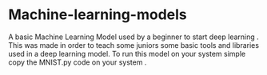 # Machine-learning-models
A basic Machine Learning Model used by a beginner to start deep learning .
This was made in order to teach some juniors some basic tools and libraries used in a deep learning model.
To run this model on your system simple copy the MNIST.py code on your system .
